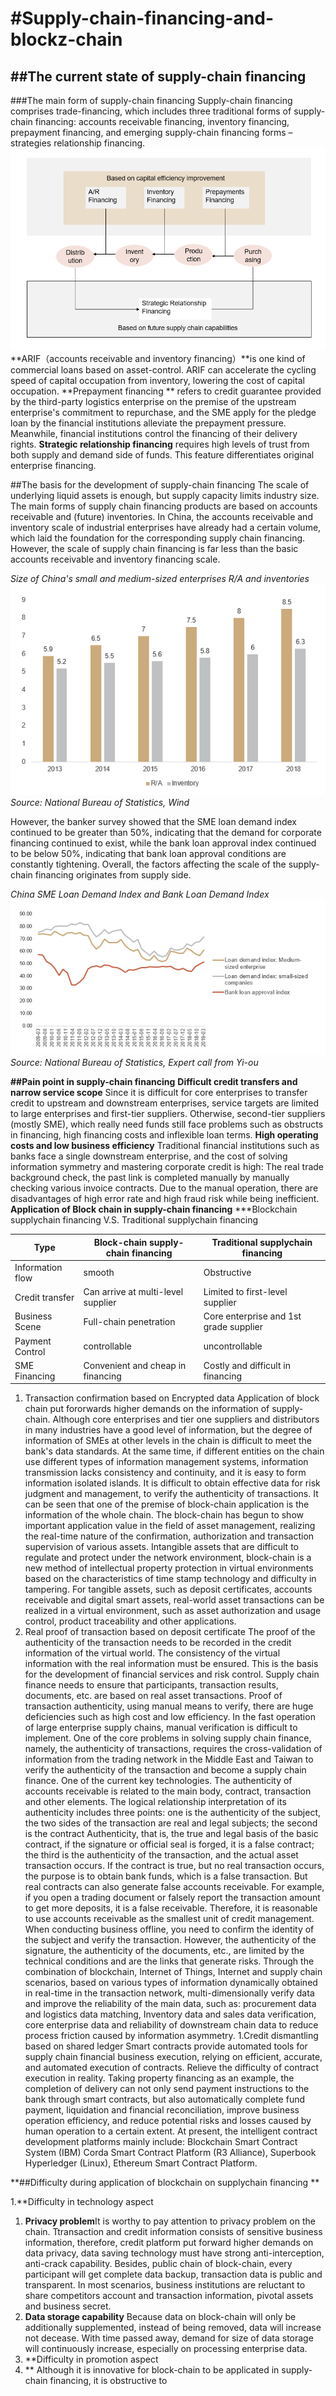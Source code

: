 #Supply-chain-financing-and-blockz-chain
==========================================
##The current state of supply-chain financing
  ----------------------------------------------
###The main form of supply-chain financing
Supply-chain financing comprises trade-financing, which includes three traditional forms of supply-chain financing: accounts receivable financing, inventory financing, prepayment financing, and emerging supply-chain financing forms – strategies relationship financing.
![Alt Text](https://github.com/Pkuyinyue/supply-chain-financing-and-blockz-chain/blob/master/1.Main%20form%20of%20supply%20chain.png)
**ARIF（accounts receivable and inventory financing）**is one kind of commercial loans based on asset-control. ARIF can accelerate the cycling speed of capital occupation from inventory, lowering the cost of capital occupation. 
**Prepayment financing **  refers to credit guarantee provided by the third-party logistics enterprise on the premise of the upstream enterprise's commitment to repurchase, and the SME apply for the pledge loan by the financial institutions alleviate the prepayment pressure. Meanwhile, financial institutions control the financing of their delivery rights.
**Strategic relationship financing** requires high levels of trust from both supply and demand side of funds. This feature differentiates original enterprise financing.

##The basis for the development of supply-chain financing
The scale of underlying liquid assets is enough, but supply capacity limits industry size.
The main forms of supply chain financing products are based on accounts receivable and (future) inventories. In China, the accounts receivable and inventory scale of industrial enterprises have already had a certain volume, which laid the foundation for the corresponding supply chain financing. However, the scale of supply chain financing is far less than the basic accounts receivable and inventory financing scale.

_Size of China's small and medium-sized enterprises R/A and inventories_
![Alt Text](https://github.com/Pkuyinyue/supply-chain-financing-and-blockz-chain/blob/master/2.demand%20of%20supply%20chain.png)
_Source: National Bureau of Statistics, Wind_

However, the banker survey showed that the SME loan demand index continued to be greater than 50%, indicating that the demand for corporate financing continued to exist, while the bank loan approval index continued to be below 50%, indicating that bank loan approval conditions are constantly tightening. Overall, the factors affecting the scale of the supply-chain financing originates from supply side.

_China SME Loan Demand Index and Bank Loan Demand Index_
![Alt Text](https://github.com/Pkuyinyue/supply-chain-financing-and-blockz-chain/blob/master/3.%20SME%20Index.png)
_Source: National Bureau of Statistics, Expert call from Yi-ou_

**##Pain point in supply-chain financing**
**Difficult credit transfers and narrow service scope**
Since it is difficult for core enterprises to transfer credit to upstream and downstream enterprises, service targets are limited to large enterprises and first-tier suppliers. Otherwise, second-tier suppliers (mostly SME), which really need funds still face problems such as obstructs in financing, high financing costs and inflexible loan terms.
**High operating costs and low business efficiency**
Traditional financial institutions such as banks face a single downstream enterprise, and the cost of solving information symmetry and mastering corporate credit is high:
The real trade background check, the past link is completed manually by manually checking various invoice contracts. Due to the manual operation, there are disadvantages of high error rate and high fraud risk while being inefficient.
**Application of Block chain in supply-chain financing**
***Blockchain supplychain financing V.S. Traditional supplychain financing

Type|Block-chain supply-chain financing |Traditional supplychain financing
-----|----------------------------------|---------------------------------
Information flow|smooth|Obstructive 
Credit transfer|Can arrive at multi-level supplier|Limited to first-level supplier
Business Scene|Full-chain penetration|Core enterprise and 1st grade supplier
Payment Control|controllable|uncontrollable
SME Financing|Convenient and cheap in financing|Costly and difficult in financing

1. Transaction confirmation based on Encrypted data
Application of block chain put fororwards higher demands on the information of supply-chain. Although core enterprises and tier one suppliers and distributors in many industries have a good level of information, but the degree of information of SMEs at other levels in the chain is difficult to meet the bank's data standards. At the same time, if different entities on the chain use different types of information management systems, information transmission lacks consistency and continuity, and it is easy to form information isolated islands. It is difficult to obtain effective data for risk judgment and management, to verify the authenticity of transactions. It can be seen that one of the premise of block-chain application is the information of the whole chain.
The block-chain has begun to show important application value in the field of asset management, realizing the real-time nature of the confirmation, authorization and transaction supervision of various assets. Intangible assets that are difficult to regulate and protect under the network environment, block-chain is a new method of intellectual property protection in virtual environments based on the characteristics of time stamp technology and difficulty in tampering. For tangible assets, such as deposit certificates, accounts receivable and digital smart assets, real-world asset transactions can be realized in a virtual environment, such as asset authorization and usage control, product traceability and other applications.
1. Real proof of transaction based on deposit certificate
The proof of the authenticity of the transaction needs to be recorded in the credit information of the virtual world. The consistency of the virtual information with the real information must be ensured. This is the basis for the development of financial services and risk control. Supply chain finance needs to ensure that participants, transaction results, documents, etc. are based on real asset transactions. Proof of transaction authenticity, using manual means to verify, there are huge deficiencies such as high cost and low efficiency. In the fast operation of large enterprise supply chains, manual verification is difficult to implement. One of the core problems in solving supply chain finance, namely, the authenticity of transactions, requires the cross-validation of information from the trading network in the Middle East and Taiwan to verify the authenticity of the transaction and become a supply chain finance. One of the current key technologies.
The authenticity of accounts receivable is related to the main body, contract, transaction and other elements. The logical relationship interpretation of its authenticity includes three points: one is the authenticity of the subject, the two sides of the transaction are real and legal subjects; the second is the contract Authenticity, that is, the true and legal basis of the basic contract, if the signature or official seal is forged, it is a false contract; the third is the authenticity of the transaction, and the actual asset transaction occurs. If the contract is true, but no real transaction occurs, the purpose is to obtain bank funds, which is a false transaction.
But real contracts can also generate false accounts receivable. For example, if you open a trading document or falsely report the transaction amount to get more deposits, it is a false receivable. Therefore, it is reasonable to use accounts receivable as the smallest unit of credit management. When conducting business offline, you need to confirm the identity of the subject and verify the transaction. However, the authenticity of the signature, the authenticity of the documents, etc., are limited by the technical conditions and are the links that generate risks.
Through the combination of blockchain, Internet of Things, Internet and supply chain scenarios, based on various types of information dynamically obtained in real-time in the transaction network, multi-dimensionally verify data and improve the reliability of the main data, such as: procurement data and logistics data matching, Inventory data and sales data verification, core enterprise data and reliability of downstream chain data to reduce process friction caused by information asymmetry.
1.Credit dismantling based on shared ledger
Smart contracts provide automated tools for supply chain financial business execution, relying on efficient, accurate, and automated execution of contracts. Relieve the difficulty of contract execution in reality. Taking property financing as an example, the completion of delivery can not only send payment instructions to the bank through smart contracts, but also automatically complete fund payment, liquidation and financial reconciliation, improve business operation efficiency, and reduce potential risks and losses caused by human operation to a certain extent. 
At present, the intelligent contract development platforms mainly include: Blockchain Smart Contract System (IBM) Corda Smart Contract Platform (R3 Alliance), Superbook Hyperledger (Linux), Ethereum Smart Contract Platform.

**##Difficulty during application of blockchain on supplychain financing **

1.**Difficulty in technology aspect
  1. **Privacy problem**It is worthy to pay attention to privacy problem on the chain. Ttransaction and credit information consists of sensitive business information, therefore, credit platform put forward higher demands on data privacy, data saving technology must have strong anti-interception, anti-crack capability. Besides, public chain of block-chain, every participant will get complete data backup, transaction data is public and transparent. In most scenarios, business institutions are reluctant to share competitors account and transaction information, pivotal assets and business secret.
  1. **Data storage capability** Because data on block-chain will only be additionally supplemented, instead of being removed, data will increase not decease. With time passed away, demand for size of data storage will continuously increase, especially on processing enterprise data.
1. **Difficulty in promotion aspect
  1. ** Although it is innovative for block-chain to be applicated in supply-chain financing, it is obstructive to 
